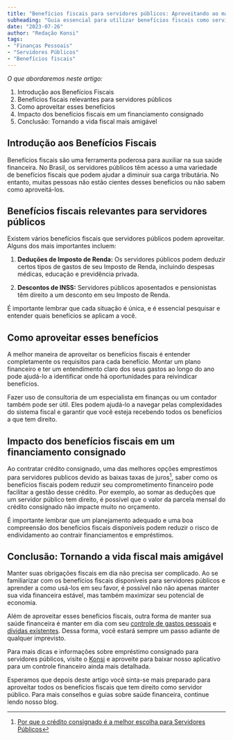 ```yaml
---
title: "Benefícios fiscais para servidores públicos: Aproveitando ao máximo"
subheading: "Guia essencial para utilizar benefícios fiscais como servidor público"
date: "2023-07-26"
author: "Redação Konsi"
tags:
- "Finanças Pessoais"
- "Servidores Públicos"
- "Benefícios fiscais"
---
```


_O que abordaremos neste artigo:_ 

1. Introdução aos Benefícios Fiscais
2. Benefícios fiscais relevantes para servidores públicos
3. Como aproveitar esses benefícios
4. Impacto dos benefícios fiscais em um financiamento consignado
5. Conclusão: Tornando a vida fiscal mais amigável

## **Introdução aos Benefícios Fiscais**

Benefícios fiscais são uma ferramenta poderosa para auxiliar na sua saúde financeira. No Brasil, os servidores públicos têm acesso a uma variedade de benefícios fiscais que podem ajudar a diminuir sua carga tributária. No entanto, muitas pessoas não estão cientes desses benefícios ou não sabem como aproveitá-los. 

## **Benefícios fiscais relevantes para servidores públicos**

Existem vários benefícios fiscais que servidores públicos podem aproveitar. Alguns dos mais importantes incluem:

1. **Deduções de Imposto de Renda:** Os servidores públicos podem deduzir certos tipos de gastos de seu Imposto de Renda, incluindo despesas médicas, educação e previdência privada.

2. **Descontos de INSS:** Servidores públicos aposentados e pensionistas têm direito a um desconto em seu Imposto de Renda.

É importante lembrar que cada situação é única, e é essencial pesquisar e entender quais benefícios se aplicam a você.

## **Como aproveitar esses benefícios**

A melhor maneira de aproveitar os benefícios fiscais é entender completamente os requisitos para cada benefício. Montar um plano financeiro e ter um entendimento claro dos seus gastos ao longo do ano pode ajudá-lo a identificar onde há oportunidades para reivindicar benefícios. 

Fazer uso de consultoria de um especialista em finanças ou um contador também pode ser útil. Eles podem ajudá-lo a navegar pelas complexidades do sistema fiscal e garantir que você esteja recebendo todos os benefícios a que tem direito.

## **Impacto dos benefícios fiscais em um financiamento consignado**

Ao contratar crédito consignado, uma das melhores opções emprestimos para servidores publicos devido as baixas taxas de juros[^1^], saber como os benefícios fiscais podem reduzir seu comprometimento financeiro pode facilitar a gestão desse crédito. Por exemplo, ao somar as deduções que um servidor público tem direito, é possível que o valor da parcela mensal do crédito consignado não impacte muito no orçamento.

É importante lembrar que um planejamento adequado e uma boa compreensão dos benefícios fiscais disponíveis podem reduzir o risco de endividamento ao contrair financiamentos e empréstimos. 

[^1^]: [Por que o crédito consignado é a melhor escolha para Servidores Públicos](https://konsi.com.br/postagem/por-que-o-credito-consignado-e-a-melhor-escolha-para-servidores-publicos)

## **Conclusão: Tornando a vida fiscal mais amigável**

Manter suas obrigações fiscais em dia não precisa ser complicado. Ao se familiarizar com os benefícios fiscais disponíveis para servidores públicos e aprender a como usá-los em seu favor, é possível não não apenas manter sua vida financeira estável, mas também maximizar seu potencial de economia.

Além de aproveitar esses benefícios fiscais, outra forma de manter sua saúde financeira é manter em dia com seu [controle de gastos pessoais](https://konsi.com.br/postagem/como-controlar-o-uso-do-cartao-de-credito-consignado-e-no-se-endividar) e [dívidas existentes](https://konsi.com.br/postagem/a-arte-de-renegociar-dívidas-estratégias-para-servidores-pblicos). Dessa forma, você estará sempre um passo adiante de qualquer imprevisto. 

Para mais dicas e informações sobre empréstimo consignado para servidores públicos, visite o [Konsi](https://konsi.com.br/) e aproveite para baixar nosso aplicativo para um controle financeiro ainda mais detalhada. 

Esperamos que depois deste artigo você sinta-se mais preparado para aproveitar todos os benefícios fiscais que tem direito como servidor público. Para mais conselhos e guias sobre saúde financeira, continue lendo nosso blog.